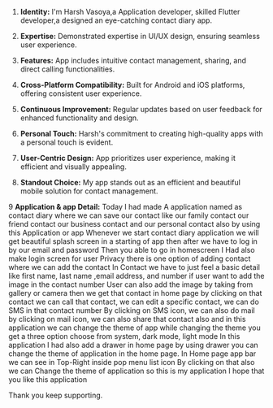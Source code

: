 1. **Identity:** I'm Harsh Vasoya,a Application developer, skilled Flutter developer,a designed an eye-catching contact diary app.

2. **Expertise:** Demonstrated expertise in UI/UX design, ensuring seamless user experience.

3. **Features:** App includes intuitive contact management, sharing, and direct calling functionalities.

4. **Cross-Platform Compatibility:** Built for Android and iOS platforms, offering consistent user experience.

5. **Continuous Improvement:** Regular updates based on user feedback for enhanced functionality and design.

6. **Personal Touch:** Harsh's commitment to creating high-quality apps with a personal touch is evident.

7. **User-Centric Design:** App prioritizes user experience, making it efficient and visually appealing.

8. **Standout Choice:** My app stands out as an efficient and beautiful mobile solution for contact management.

9 **Application & app Detail:** Today I had made A application named as contact diary where we can save our contact like our family contact our friend contact our business contact and our personal contact also by using this Application or app Whenever we start contact diary application we will get beautiful splash screen in a starting of app then after we have to log in by our email and password Then you able to go in homescreen I Had also make login screen for user Privacy there is one option of adding contact where we can add the contact In Contact we have to just feel a basic detail like first name, last name ,email address, and number if user want to add the image in the contact number User can also add the image by taking from gallery or camera then we get that contact in home page by clicking on that contact we can call that contact, we can edit a specific contact, we can do SMS in that contact number By clicking on SMS icon, we can also do mail by clicking on mail icon, we can also share that contact also and in this application we can change the theme of app while changing the theme you get a three option choose from system, dark mode, light mode In this application I had also add a drawer in home page by using drawer you can change the theme of application in the home page. In Home page app bar we can see in Top-Right inside pop menu list icon By clicking on that also we can Change the theme of application so this is my application I hope that you like this application


Thank you keep supporting.
